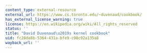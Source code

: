 ```yaml
---
content_type: external-resource
external_url: https://www.cs.toronto.edu/~duvenaud/cookbook/
has_external_license_warning: true
license: https://en.wikipedia.org/wiki/All_rights_reserved
status: ''
title: "David Duvenaud\u2019s kernel cookbook"
uid: fc28da8b-5364-431a-bfe9-c98c92a135a8
wayback_url: ''
---
```

